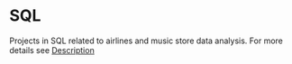 # SQL
Projects in SQL related to airlines and music store data analysis. For more details see [Description](https://github.com/LukaszChrostowski/SQL-projects/blob/main/airlines-project.pdf)
